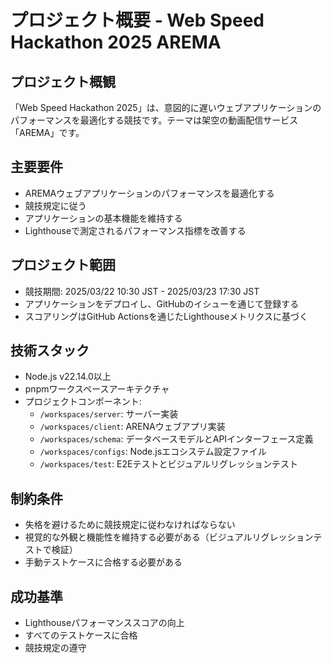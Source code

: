 # プロジェクト概要 - Web Speed Hackathon 2025 AREMA

## プロジェクト概観

「Web Speed Hackathon 2025」は、意図的に遅いウェブアプリケーションのパフォーマンスを最適化する競技です。テーマは架空の動画配信サービス「AREMA」です。

## 主要要件

- AREMAウェブアプリケーションのパフォーマンスを最適化する
- 競技規定に従う
- アプリケーションの基本機能を維持する
- Lighthouseで測定されるパフォーマンス指標を改善する

## プロジェクト範囲

- 競技期間: 2025/03/22 10:30 JST - 2025/03/23 17:30 JST
- アプリケーションをデプロイし、GitHubのイシューを通じて登録する
- スコアリングはGitHub Actionsを通じたLighthouseメトリクスに基づく

## 技術スタック

- Node.js v22.14.0以上
- pnpmワークスペースアーキテクチャ
- プロジェクトコンポーネント:
  - `/workspaces/server`: サーバー実装
  - `/workspaces/client`: ARENAウェブアプリ実装
  - `/workspaces/schema`: データベースモデルとAPIインターフェース定義
  - `/workspaces/configs`: Node.jsエコシステム設定ファイル
  - `/workspaces/test`: E2Eテストとビジュアルリグレッションテスト

## 制約条件

- 失格を避けるために競技規定に従わなければならない
- 視覚的な外観と機能性を維持する必要がある（ビジュアルリグレッションテストで検証）
- 手動テストケースに合格する必要がある

## 成功基準

- Lighthouseパフォーマンススコアの向上
- すべてのテストケースに合格
- 競技規定の遵守

